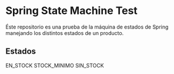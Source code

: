 # Spring State Machine Test

Éste repositorio es una prueba de la máquina de estados de Spring manejando los distintos estados de un producto.

## Estados

EN_STOCK 
STOCK_MINIMO 
SIN_STOCK 
